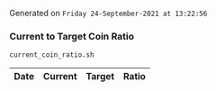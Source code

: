 Generated on `Friday 24-September-2021 at 13:22:56`

### Current to Target Coin Ratio
`current_coin_ratio.sh`

Date|Current|Target|Ratio
---|---|---|---
